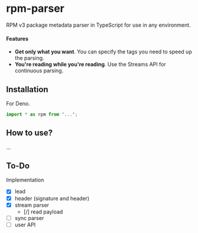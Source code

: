 # rpm-parser

RPM v3 package metadata parser in TypeScript for use in any environment.

#### Features

- **Get only what you want**. You can specify the tags you need to speed up the
  parsing.
- **You're reading while you're reading**. Use the Streams API for continuous
  parsing.

## Installation

For Deno.

```ts
import * as rpm from "...";
```

## How to use?

...

## To-Do

Implementation

- [x] lead
- [x] header (signature and header)
- [x] stream parser
  - [/] read payload
- [ ] sync parser
- [ ] user API

